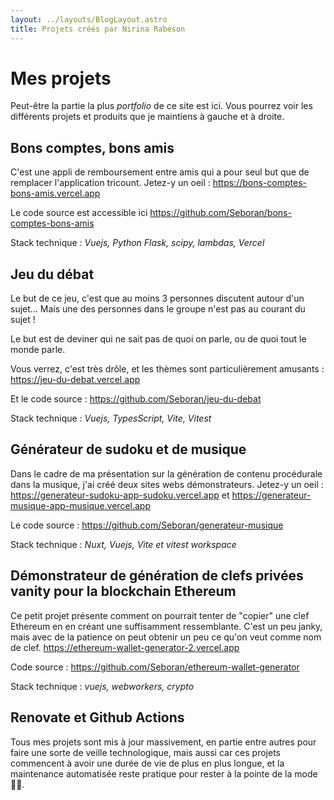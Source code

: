 ```yaml
---
layout: ../layouts/BlogLayout.astro
title: Projets créés par Nirina Rabeson
---
```


# Mes projets

Peut-être la partie la plus *portfolio* de ce site est ici. Vous pourrez voir les différents projets et produits que je maintiens à gauche et à droite.

## Bons comptes, bons amis

C'est une appli de remboursement entre amis qui a pour seul but que de remplacer l'application tricount. Jetez-y un oeil : <https://bons-comptes-bons-amis.vercel.app>

Le code source est accessible ici <https://github.com/Seboran/bons-comptes-bons-amis>

Stack technique : *Vuejs, Python Flask, scipy, lambdas, Vercel*

## Jeu du débat

Le but de ce jeu, c'est que au moins 3 personnes discutent autour d'un sujet... Mais une des personnes dans le groupe n'est pas au courant du sujet !

Le but est de deviner qui ne sait pas de quoi on parle, ou de quoi tout le monde parle.

Vous verrez, c'est très drôle, et les thèmes sont particulièrement amusants : <https://jeu-du-debat.vercel.app>

Et le code source : <https://github.com/Seboran/jeu-du-debat>

Stack technique : *Vuejs, TypesScript, Vite, Vitest*

## Générateur de sudoku et de musique

Dans le cadre de ma présentation sur la génération de contenu procédurale dans la musique, j'ai créé deux sites webs démonstrateurs. Jetez-y un oeil : <https://generateur-sudoku-app-sudoku.vercel.app> et <https://generateur-musique-app-musique.vercel.app>

Le code source : <https://github.com/Seboran/generateur-musique>

Stack technique : *Nuxt, Vuejs, Vite et vitest workspace*

## Démonstrateur de génération de clefs privées vanity pour la blockchain Ethereum

Ce petit projet présente comment on pourrait tenter de "copier" une clef Ethereum en en créant une suffisamment ressemblante. C'est un peu janky, mais avec de la patience on peut obtenir un peu ce qu'on veut comme nom de clef. <https://ethereum-wallet-generator-2.vercel.app>

Code source : <https://github.com/Seboran/ethereum-wallet-generator>

Stack technique : *vuejs, webworkers, crypto*

## Renovate et Github Actions

Tous mes projets sont mis à jour massivement, en partie entre autres pour faire une sorte de veille technologique, mais aussi car ces projets commencent à avoir une durée de vie de plus en plus longue, et la maintenance automatisée reste pratique pour rester à la pointe de la mode 💅🏼.
